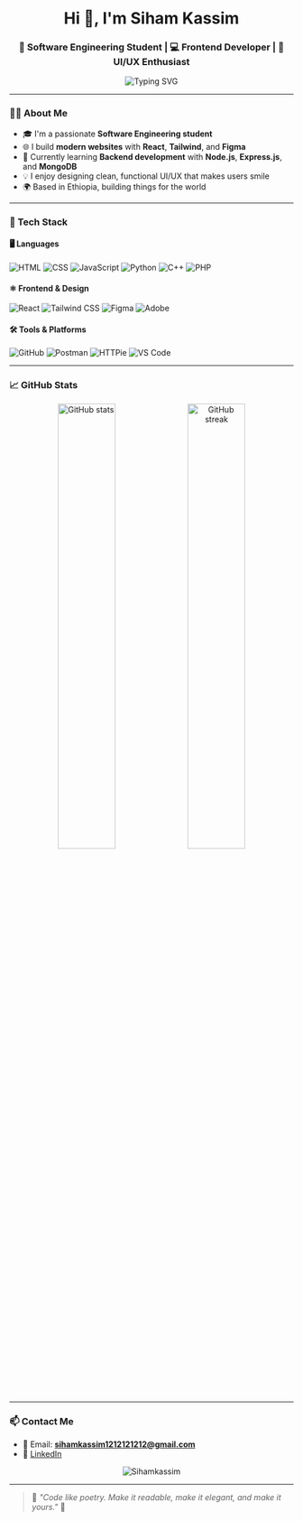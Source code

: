 <h1 align="center">Hi 👋, I'm Siham Kassim</h1>
<h3 align="center">🚀 Software Engineering Student | 💻 Frontend Developer | 🎨 UI/UX Enthusiast</h3>

<p align="center">
  <img src="https://readme-typing-svg.demolab.com?font=Fira+Code&weight=500&size=22&duration=2000&pause=1000&center=true&width=435&lines=Welcome+to+my+GitHub+Profile!;I+Love+Building+Web+Experiences" alt="Typing SVG" />
</p>

---

### 👩‍💻 About Me
- 🎓 I'm a passionate **Software Engineering student**
- 🌐 I build **modern websites** with **React**, **Tailwind**, and **Figma**
- 🌱 Currently learning **Backend development** with **Node.js**, **Express.js**, and **MongoDB**
- 💡 I enjoy designing clean, functional UI/UX that makes users smile
- 🌍 Based in Ethiopia, building things for the world

---

### 🔧 Tech Stack

#### 🖥️ Languages
![HTML](https://img.shields.io/badge/-HTML5-E34F26?style=for-the-badge&logo=html5&logoColor=white)
![CSS](https://img.shields.io/badge/-CSS3-1572B6?style=for-the-badge&logo=css3)
![JavaScript](https://img.shields.io/badge/-JavaScript-F7DF1E?style=for-the-badge&logo=javascript&logoColor=black)
![Python](https://img.shields.io/badge/-Python-3776AB?style=for-the-badge&logo=python&logoColor=white)
![C++](https://img.shields.io/badge/-C++-00599C?style=for-the-badge&logo=c%2b%2b&logoColor=white)
![PHP](https://img.shields.io/badge/-PHP-777BB4?style=for-the-badge&logo=php&logoColor=white)

#### ⚛️ Frontend & Design
![React](https://img.shields.io/badge/-React-61DAFB?style=for-the-badge&logo=react&logoColor=black)
![Tailwind CSS](https://img.shields.io/badge/-Tailwind-38B2AC?style=for-the-badge&logo=tailwind-css&logoColor=white)
![Figma](https://img.shields.io/badge/-Figma-A259FF?style=for-the-badge&logo=figma)
![Adobe](https://img.shields.io/badge/-Adobe-FF0000?style=for-the-badge&logo=adobe&logoColor=white)


#### 🛠️ Tools & Platforms
![GitHub](https://img.shields.io/badge/-GitHub-181717?style=for-the-badge&logo=github&logoColor=white)
![Postman](https://img.shields.io/badge/-Postman-FF6C37?style=for-the-badge&logo=postman&logoColor=white)
![HTTPie](https://img.shields.io/badge/-HTTPie-4B275F?style=for-the-badge&logo=httpie&logoColor=white)
![VS Code](https://img.shields.io/badge/-VS%20Code-007ACC?style=for-the-badge&logo=visual-studio-code&logoColor=white)

---

### 📈 GitHub Stats
<p align="center">
  <img src="https://github-readme-stats.vercel.app/api?username=Sihamkassim&show_icons=true&theme=radical" alt="GitHub stats" width="45%"/>
  <img src="https://streak-stats.demolab.com/?user=Sihamkassim&theme=radical" alt="GitHub streak" width="45%"/>
</p>

---

### 📫 Contact Me
- 📧 Email: **sihamkassim1212121212@gmail.com**
- 💼 [LinkedIn](https://www.linkedin.com/in/siham-kassim1212121212)

<p align="center">
  <img src="https://komarev.com/ghpvc/?username=Sihamkassim&label=Profile%20views&color=0e75b6&style=flat" alt="Sihamkassim" />
</p>

---

> 💬 _"Code like poetry. Make it readable, make it elegant, and make it yours."_ 💖

